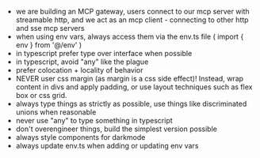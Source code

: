 - we are building an MCP gateway, users connect to our mcp server with streamable http, and we act as an mcp client - connecting to other http and sse mcp servers
- when using env vars, always access them via the env.ts file ( import { env } from '@/env'
  )
- in typescript prefer type over interface when possible
- in typescript, avoid "any" like the plague
- prefer colocation + locality of behavior
- NEVER user css margin (as margin is a css side effect)! Instead, wrap content in divs and apply padding, or use layout techniques such as flex box or css grid.
- always type things as strictly as possible, use things like discriminated unions when reasonable
- never use "any" to type something in typescript
- don't overengineer things, build the simplest version possible
- always style components for darkmode
- always update env.ts when adding or updating env vars